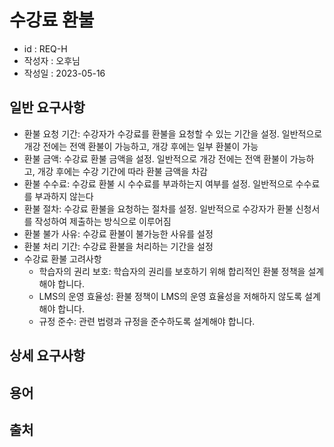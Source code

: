 # 수강료 환불

- id : REQ-H 
- 작성자 : 오후님
- 작성일 : 2023-05-16

## 일반 요구사항
- 환불 요청 기간: 수강자가 수강료를 환불을 요청할 수 있는 기간을 설정. 일반적으로 개강 전에는 전액 환불이 가능하고, 개강 후에는 일부 환불이 가능
- 환불 금액: 수강료 환불 금액을 설정. 일반적으로 개강 전에는 전액 환불이 가능하고, 개강 후에는 수강 기간에 따라 환불 금액을 차감
- 환불 수수료: 수강료 환불 시 수수료를 부과하는지 여부를 설정. 일반적으로 수수료를 부과하지 않는다
- 환불 절차: 수강료 환불을 요청하는 절차를 설정. 일반적으로 수강자가 환불 신청서를 작성하여 제출하는 방식으로 이루어짐
- 환불 불가 사유: 수강료 환불이 불가능한 사유를 설정
- 환불 처리 기간: 수강료 환불을 처리하는 기간을 설정
- 수강료 환불 고려사항
	- 학습자의 권리 보호: 학습자의 권리를 보호하기 위해 합리적인 환불 정책을 설계해야 합니다.
	- LMS의 운영 효율성: 환불 정책이 LMS의 운영 효율성을 저해하지 않도록 설계해야 합니다.
	- 규정 준수: 관련 법령과 규정을 준수하도록 설계해야 합니다.

## 상세 요구사항


## 용어 


## 출처 



